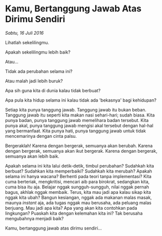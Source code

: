 # Kamu, Bertanggung Jawab Atas Dirimu Sendiri

_Sabtu, 16 Juli 2016_

Lihatlah sekelilingmu.

Apakah sekelilingmu lebih baik?

Atau...

Tidak ada perubahan selama ini?

Atau malah jadi lebih buruk?

Apa sih guna kita di dunia kalau tidak berbuat?

Apa pula kita hidup selama ini kalau tidak ada 'bekasnya' bagi kehidupan?

Setiap kita punya tanggung jawab. Tanggung jawab itu bukan beban. Tanggung jawab itu seperti kita makan nasi sehari-hari; sudah biasa. Kita punya badan, punya tanggung jawab memelihara badan tersebut. Kita punya akal, punya tanggung jawab mengisi akal tersebut dengan hal-hal yang bermanfaat. Kita punya hati, punya tanggung jawab untuk tidak mencemarinya dengan cinta palsu.

Bergeraklah! Karena dengan bergerak, semuanya akan berubah. Karena dengan bergerak, semuanya akan ikut bergerak. Karena dengan bergerak, semuanya akan lebih baik.

Apakah selama ini kita lalui detik-detik, timbul perubahan? Sudahkah kita berbuat? Sudahkan kita memperbaiki? Sudahkah kita merubah? Apakah selama ini hanya wacana? Berhenti pada teori tanpa implementasi? Kita cuma berteriak, mengkritisi, mencari aib para birokrat, sedangkan kita, cuma bisa itu aja. Belajar nggak sungguh-sungguh, nilai nggak pernah bagus, akhlak nggak membaik. Terus, kita mau jadi apa kalau sikap kita nggak kita ubah? Bangun kesiangan, nggak ada makanan malas masak, maunya _instant_ aja, ada tugas nggak mau berusaha, ada peluang malas berjuang. Mau jadi apa kita? Apa yang akan kita contohkan pada lingkungan? Puaskah kita dengan kelemahan kita ini? Tak berusaha mengubahnya menjadi baik?

Kamu, bertanggung jawab atas dirimu sendiri...